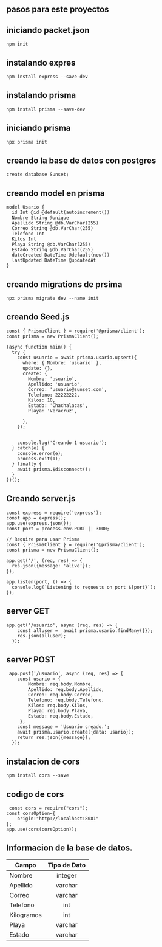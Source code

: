 

## pasos para este proyectos
## iniciando packet.json
`` npm init  ``
## instalando expres 
``npm install express --save-dev``

## instalando prisma
``npm install prisma --save-dev``

## iniciando prisma 
``npx prisma init``

## creando la base de datos con postgres
``create database Sunset;``

## creando model en prisma 
```
model Usario {
  id Int @id @default(autoincrement())
  Nombre String @unique
  Apellido String @db.VarChar(255)
  Correo String @db.VarChar(255)
  Telefono Int
  Kilos Int
  Playa String @db.VarChar(255)
  Estado String @db.VarChar(255)
  dateCreated DateTime @default(now())
  lastUpdated DateTime @updatedAt
}

```

## creando migrations de prsima 
``npx prisma migrate dev --name init ``


## creando  Seed.js
```
const { PrismaClient } = require('@prisma/client');
const prisma = new PrismaClient();

(async function main() {
  try {
    const usuario = await prisma.usario.upsert({
      where: { Nombre: 'usuario' },
      update: {},
      create: {
        Nombre: 'usuario',
        Apellido: 'usuario',
        Correo: 'usuario@sunset.com',
        Telefono: 22222222,
        Kilos: 10,
        Estado: 'Chachalacas',
        Playa: 'Veracruz',
        
      },
    });

    
    console.log('Creando 1 usuario');
  } catch(e) {
    console.error(e);
    process.exit(1);
  } finally {
    await prisma.$disconnect();
  }
})();

```
## Creando server.js

```
const express = require('express');
const app = express();
app.use(express.json());
const port = process.env.PORT || 3000;

// Require para usar Prisma
const { PrismaClient } = require('@prisma/client');
const prisma = new PrismaClient();

app.get('/', (req, res) => {
  res.json({message: 'alive'});
});

app.listen(port, () => {
  console.log(`Listening to requests on port ${port}`);
});

```

## server GET
```
app.get('/usuario', async (req, res) => {
    const alluser =  await prisma.usario.findMany({});
    res.json(alluser);
  });

```

## server POST
```
 app.post('/usuario', async (req, res) => {
    const usario = {
        Nombre: req.body.Nombre,
        Apellido: req.body.Apellido,
        Correo: req.body.Correo,
        Telefono: req.body.Telefono,
        Kilos: req.body.Kilos,
        Playa: req.body.Playa,
        Estado: req.body.Estado,
     };
    const message = 'Usuario creado.';
    await prisma.usario.create({data: usario});
    return res.json({message});
  });

```

## instalacion de cors

``npm install cors --save``


## codigo de cors
```
 const cors = require("cors");
const corsOption={
    origin:"http://localhost:8081"
};
app.use(cors(corsOption));

 ```
## Informacion de la base de datos. 
| Campo      	| Tipo de Dato 	|
|------------	|:------------:	|
| Nombre     	| integer      	|
| Apellido   	| varchar      	|
| Correo     	| varchar      	|
| Telefono   	| int          	|
| Kilogramos 	| int          	|
| Playa      	| varchar      	|
| Estado     	| varchar      	|


